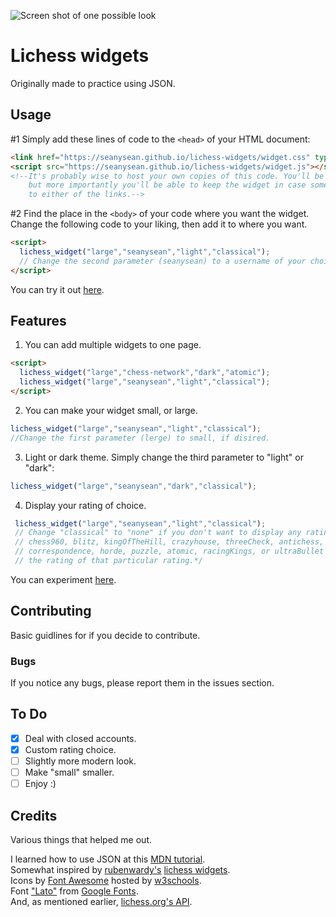 ![Screen shot of one possible look](demo.png)
# Lichess widgets
Originally made to practice using JSON.

## Usage
#1 Simply add these lines of code to the `<head>` of your HTML document:

```html
<link href="https://seanysean.github.io/lichess-widgets/widget.css" type="text/css" rel="stylesheet">
<script src="https://seanysean.github.io/lichess-widgets/widget.js"></script>
<!--It's probably wise to host your own copies of this code. You'll be able to change it,
    but more importantly you'll be able to keep the widget in case something happens
    to either of the links.-->
```
#2 Find the place in the `<body>` of your code where you want the widget. Change the following code to your liking, then add it to where you want.
```html
<script>
  lichess_widget("large","seanysean","light","classical");
  // Change the second parameter (seanysean) to a username of your choice.
</script>
```
You can try it out [here](https://codepen.io/Chesswithsean/pen/GvzGxa).

## Features

1. You can add multiple widgets to one page.
```html
<script>
  lichess_widget("large","chess-network","dark","atomic");
  lichess_widget("large","seanysean","light","classical");
</script>
```
2. You can make your widget small, or large.
```js
lichess_widget("large","seanysean","light","classical"); 
//Change the first parameter (lerge) to small, if disired.
```
3. Light or dark theme.
Simply change the third parameter to "light" or "dark":

```js
lichess_widget("large","seanysean","dark","classical"); 
```

4. Display your rating of choice.
```js
 lichess_widget("large","seanysean","light","classical");
 // Change "classical" to "none" if you don't want to display any ratings,
 // chess960, blitz, kingOfTheHill, crazyhouse, threeCheck, antichess, bullet,
 // correspondence, horde, puzzle, atomic, racingKings, or ultraBullet to get 
 // the rating of that particular rating.*/
 ```

You can experiment [here](https://codepen.io/Chesswithsean/pen/GvzGxa).

## Contributing

Basic guidlines for if you decide to contribute.

### Bugs
If you notice any bugs, please report them in the issues section.

## To Do
- [x] Deal with closed accounts.
- [x] Custom rating choice.
- [ ] Slightly more modern look.
- [ ] Make "small" smaller.
- [ ] Enjoy :)

## Credits
Various things that helped me out.

I learned how to use JSON at this [MDN tutorial](https://developer.mozilla.org/en-US/docs/Learn/JavaScript/Objects/JSON). <br>
Somewhat inspired by [rubenwardy's](https://github.com/rubenwardy) [lichess widgets](https://github.com/rubenwardy/lichess_widgets).<br>
Icons by [Font Awesome](http://fontawesome.io/) hosted by [w3schools](https://www.w3schools.com/icons/fontawesome_icons_intro.asp).<br>
Font ["Lato"](https://fonts.googleapis.com/css?family=Lato) from [Google Fonts](https://fonts.google.com/).<br>
And, as mentioned earlier, [lichess.org's API](https://github.com/ornicar/lila#http-api).
